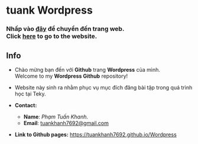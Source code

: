 <picture>
  <source media="(prefers-color-scheme: dark)" srcset="source/images/WPLogo-dark.png">
  <source media="(prefers-color-scheme: light)" srcset="source/images/WPLogo-light.png">
   <img>
</picture>

# tuank Wordpress

### Nhấp vào [đây][vi-website] để chuyển đến trang web.<br>Click [here][en-website] to go to the website.

## Info
- Chào mừng bạn đến với **Github** trang **Wordpress** của mình. <br>
Welcome to my **Wordpress Github** repository!

- Website này sinh ra nhằm phục vụ mục đích đăng bài tập trong quá trình học tại Teky.

- **Contact:**
   - **Name**: _Phạm Tuấn Khanh_.
   - **Email**: [tuankhanh7692@gmail.com](mailto:tuankhanh7692@gmail.com)
- **Link to Github pages:** <https://tuankhanh7692.github.io/Wordpress>


[website]: https://tuankhanh7692.github.io/Wordpress
[vi-website]: [website] "Mở website"
[en-website]: [website] "Go to website"
